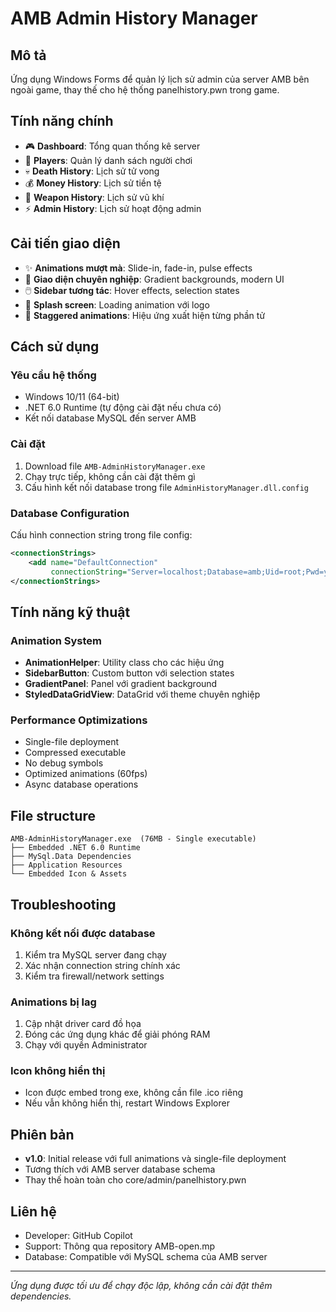 # AMB Admin History Manager

## Mô tả
Ứng dụng Windows Forms để quản lý lịch sử admin của server AMB bên ngoài game, thay thế cho hệ thống panelhistory.pwn trong game.

## Tính năng chính
- 🎮 **Dashboard**: Tổng quan thống kê server
- 👥 **Players**: Quản lý danh sách người chơi
- 💀 **Death History**: Lịch sử tử vong
- 💰 **Money History**: Lịch sử tiền tệ
- 🔫 **Weapon History**: Lịch sử vũ khí
- ⚡ **Admin History**: Lịch sử hoạt động admin

## Cải tiến giao diện
- ✨ **Animations mượt mà**: Slide-in, fade-in, pulse effects
- 🎨 **Giao diện chuyên nghiệp**: Gradient backgrounds, modern UI
- 🖱️ **Sidebar tương tác**: Hover effects, selection states
- 📱 **Splash screen**: Loading animation với logo
- 🔄 **Staggered animations**: Hiệu ứng xuất hiện từng phần tử

## Cách sử dụng

### Yêu cầu hệ thống
- Windows 10/11 (64-bit)
- .NET 6.0 Runtime (tự động cài đặt nếu chưa có)
- Kết nối database MySQL đến server AMB

### Cài đặt
1. Download file `AMB-AdminHistoryManager.exe`
2. Chạy trực tiếp, không cần cài đặt thêm gì
3. Cấu hình kết nối database trong file `AdminHistoryManager.dll.config`

### Database Configuration
Cấu hình connection string trong file config:
```xml
<connectionStrings>
    <add name="DefaultConnection" 
         connectionString="Server=localhost;Database=amb;Uid=root;Pwd=your_password;" />
</connectionStrings>
```

## Tính năng kỹ thuật

### Animation System
- **AnimationHelper**: Utility class cho các hiệu ứng
- **SidebarButton**: Custom button với selection states
- **GradientPanel**: Panel với gradient background
- **StyledDataGridView**: DataGrid với theme chuyên nghiệp

### Performance Optimizations
- Single-file deployment
- Compressed executable
- No debug symbols
- Optimized animations (60fps)
- Async database operations

## File structure
```
AMB-AdminHistoryManager.exe  (76MB - Single executable)
├── Embedded .NET 6.0 Runtime
├── MySql.Data Dependencies
├── Application Resources
└── Embedded Icon & Assets
```

## Troubleshooting

### Không kết nối được database
1. Kiểm tra MySQL server đang chạy
2. Xác nhận connection string chính xác
3. Kiểm tra firewall/network settings

### Animations bị lag
1. Cập nhật driver card đồ họa
2. Đóng các ứng dụng khác để giải phóng RAM
3. Chạy với quyền Administrator

### Icon không hiển thị
- Icon được embed trong exe, không cần file .ico riêng
- Nếu vẫn không hiển thị, restart Windows Explorer

## Phiên bản
- **v1.0**: Initial release với full animations và single-file deployment
- Tương thích với AMB server database schema
- Thay thế hoàn toàn cho core/admin/panelhistory.pwn

## Liên hệ
- Developer: GitHub Copilot
- Support: Thông qua repository AMB-open.mp
- Database: Compatible với MySQL schema của AMB server

---
*Ứng dụng được tối ưu để chạy độc lập, không cần cài đặt thêm dependencies.*
